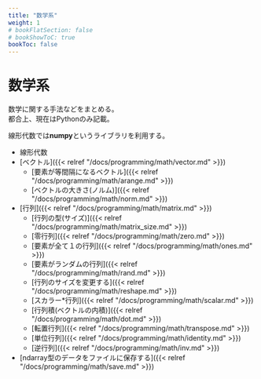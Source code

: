 ```yaml
---
title: "数学系"
weight: 1
# bookFlatSection: false
# bookShowToC: true
bookToc: false
---
```


# 数学系

数学に関する手法などをまとめる。  
都合上、現在はPythonのみ記載。  

線形代数では**numpy**というライブラリを利用する。

- 線形代数
 - [ベクトル]({{< relref "/docs/programming/math/vector.md" >}})
     - [要素が等間隔になるベクトル]({{< relref "/docs/programming/math/arange.md" >}})
     - [ベクトルの大きさ(ノルム)]({{< relref "/docs/programming/math/norm.md" >}})
 - [行列]({{< relref "/docs/programming/math/matrix.md" >}})
     - [行列の型(サイズ)]({{< relref "/docs/programming/math/matrix_size.md" >}})
     - [零行列]({{< relref "/docs/programming/math/zero.md" >}})
     - [要素が全て１の行列]({{< relref "/docs/programming/math/ones.md" >}})
     - [要素がランダムの行列]({{< relref "/docs/programming/math/rand.md" >}})
     - [行列のサイズを変更する]({{< relref "/docs/programming/math/reshape.md" >}})
     - [スカラー*行列]({{< relref "/docs/programming/math/scalar.md" >}})
     - [行列積(ベクトルの内積)]({{< relref "/docs/programming/math/dot.md" >}})
     - [転置行列]({{< relref "/docs/programming/math/transpose.md" >}})
     - [単位行列]({{< relref "/docs/programming/math/identity.md" >}})
     - [逆行列]({{< relref "/docs/programming/math/inv.md" >}})
 - [ndarray型のデータをファイルに保存する]({{< relref "/docs/programming/math/save.md" >}})


